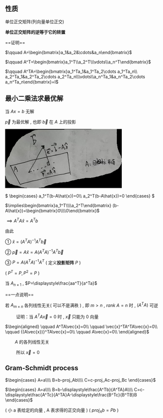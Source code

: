 ## 性质
单位正交矩阵(列向量单位正交)

**单位正交矩阵的逆等于它的转置**

==证明==

$\qquad A=\begin{bmatrix}a_1&a_2&\cdots&a_n\end{bmatrix}$

$\qquad A^T=\begin{bmatrix}a_1^T\\a_2^T\\\vdots\\a_n^T\end{bmatrix}$

$\qquad A^TA=\begin{bmatrix}a_1^Ta_1&a_1^Ta_2\cdots a_1^Ta_n\\ a_2^Ta_1&a_2^Ta_2\cdots a_2^Ta_n\\\vdots\\a_n^Ta_1&a_n^Ta_2\cdots a_n^Ta_n\end{bmatrix}=I$

## 最小二乘法求最优解
当 $Ax=b$ 无解

$\vec{p}$ 为最优解 , 也即 $\vec{b}$ 在 $A$ 上的投影

![](image/2021-12-29-17-39-06.png)

$
\begin{cases}
a_1^T(b-A\hat{x})=0\\\\
a_2^T(b-A\hat{x})=0
\end{cases}
$


$\implies\begin{bmatrix}a_1^T\\\\a_2^T\end{bmatrix} (b-A\hat{x})=\begin{bmatrix}0\\\\0\end{bmatrix}$

$\implies A^TA\hat{x}=A^Tb$

由此

① $\hat{x}={(A^TA)}^{-1}A^T\vec{b}$


② $\vec{p}=A\hat{x}=A{(A^TA)}^{-1}A^T\vec{b}$

③ $P=A{(A^TA)}^{-1}A^T$ ( 定义**投影矩阵** $P$ )

( $P^T=P,P^2=P$ )

当 $A_{n\times 1}$ , $P=\displaystyle\frac{aa^T}{a^Ta}$

==一点说明==

若 $A_{m\times n}$ 各列线性无关( 可以不是满秩 ) , 即 $m>n \text{ , } rank\ A=n$ 时 ,  $(A^TA)$ 可逆

$\qquad$ 证明：当 $A^TA\vec{x}=0$ 时 , $\vec{x}$ 只能为 $0$ 向量

$\begin{aligned}
\qquad A^TA\vec{x}=0\\
\qquad \vec{x}^TA^TA\vec{x}=0\\
\qquad {(A\vec{x})}^TA\vec{x}=0\\
\qquad A\vec{x}=0\\
\end{aligned}$

$\qquad A$ 的各列线性无关

$\qquad$ 所以 $\vec{x}=0$

## Gram-Schmidt process
$\begin{cases}
A=a\\\\
B=b-proj_Ab\\\\
C=c-proj_Ac-proj_Bc
\end{cases}$

$\begin{cases}
A=a\\\\
B=b-\displaystyle\frac{A^Tb}{A^TA}A\\\\
C=c-\displaystyle\frac{A^Tc}{A^TA}A-\displaystyle\frac{B^Tc}{B^TB}B
\end{cases}$

( 小 a 表给定的向量 , A 表求得的正交向量 )
( $proj_Ab=Pb$ )